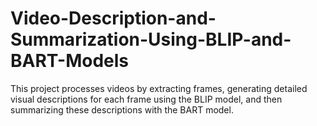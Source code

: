 # Video-Description-and-Summarization-Using-BLIP-and-BART-Models
This project processes videos by extracting frames, generating detailed visual descriptions for each frame using the BLIP model, and then summarizing these descriptions with the BART model.
